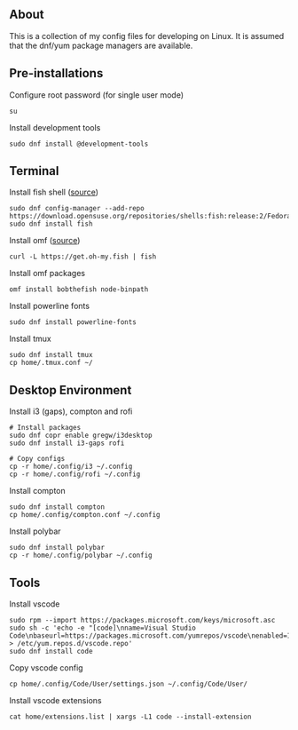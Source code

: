 ## About

This is a collection of my config files for developing on Linux. It is assumed that the dnf/yum package managers are available.

## Pre-installations

Configure root password (for single user mode)

    su

Install development tools

    sudo dnf install @development-tools

## Terminal

Install fish shell ([source](https://software.opensuse.org/download.html?project=shells%3Afish%3Arelease%3A2&package=fish))

    sudo dnf config-manager --add-repo https://download.opensuse.org/repositories/shells:fish:release:2/Fedora_27/shells:fish:release:2.repo
    sudo dnf install fish

Install omf ([source](https://github.com/oh-my-fish/oh-my-fish))

    curl -L https://get.oh-my.fish | fish

Install omf packages

    omf install bobthefish node-binpath

Install powerline fonts

    sudo dnf install powerline-fonts

Install tmux

    sudo dnf install tmux
    cp home/.tmux.conf ~/

## Desktop Environment

Install i3 (gaps), compton and rofi

    # Install packages
    sudo dnf copr enable gregw/i3desktop
    sudo dnf install i3-gaps rofi

    # Copy configs
    cp -r home/.config/i3 ~/.config
    cp -r home/.config/rofi ~/.config
    
Install compton

    sudo dnf install compton
    cp home/.config/compton.conf ~/.config

Install polybar

    sudo dnf install polybar
    cp -r home/.config/polybar ~/.config


## Tools

Install vscode

    sudo rpm --import https://packages.microsoft.com/keys/microsoft.asc
    sudo sh -c 'echo -e "[code]\nname=Visual Studio Code\nbaseurl=https://packages.microsoft.com/yumrepos/vscode\nenabled=1\ngpgcheck=1\ngpgkey=https://packages.microsoft.com/keys/microsoft.asc" > /etc/yum.repos.d/vscode.repo'
    sudo dnf install code

Copy vscode config

    cp home/.config/Code/User/settings.json ~/.config/Code/User/

Install vscode extensions

    cat home/extensions.list | xargs -L1 code --install-extension
